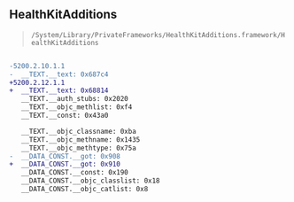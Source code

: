 ## HealthKitAdditions

> `/System/Library/PrivateFrameworks/HealthKitAdditions.framework/HealthKitAdditions`

```diff

-5200.2.10.1.1
-  __TEXT.__text: 0x687c4
+5200.2.12.1.1
+  __TEXT.__text: 0x68814
   __TEXT.__auth_stubs: 0x2020
   __TEXT.__objc_methlist: 0xf4
   __TEXT.__const: 0x43a0

   __TEXT.__objc_classname: 0xba
   __TEXT.__objc_methname: 0x1435
   __TEXT.__objc_methtype: 0x75a
-  __DATA_CONST.__got: 0x908
+  __DATA_CONST.__got: 0x910
   __DATA_CONST.__const: 0x190
   __DATA_CONST.__objc_classlist: 0x18
   __DATA_CONST.__objc_catlist: 0x8

```
